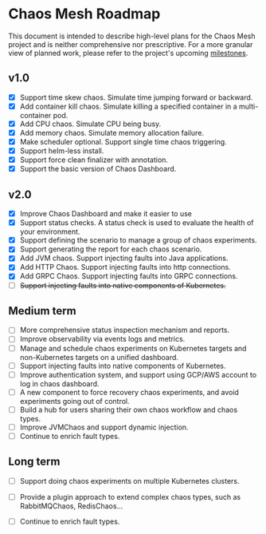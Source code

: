 # Chaos Mesh Roadmap

This document is intended to describe high-level plans for the Chaos Mesh project and is neither comprehensive nor prescriptive. For a more granular view of planned work, please refer to the project's upcoming [milestones](https://github.com/chaos-mesh/chaos-mesh/milestones).

## v1.0

- [x] Support time skew chaos. Simulate time jumping forward or backward.
- [x] Add container kill chaos. Simulate killing a specified container in a multi-container pod.
- [x] Add CPU chaos. Simulate CPU being busy.
- [x] Add memory chaos. Simulate memory allocation failure.
- [x] Make scheduler optional. Support single time chaos triggering.
- [x] Support helm-less install.
- [x] Support force clean finalizer with annotation.
- [x] Support the basic version of Chaos Dashboard.

## v2.0

- [x] Improve Chaos Dashboard and make it easier to use
- [x] Support status checks. A status check is used to evaluate the health of your environment.
- [x] Support defining the scenario to manage a group of chaos experiments.
- [x] Support generating the report for each chaos scenario.
- [x] Add JVM chaos. Support injecting faults into Java applications.
- [x] Add HTTP Chaos. Support injecting faults into http connections.
- [x] Add GRPC Chaos. Support injecting faults into GRPC connections.
- [ ] ~~Support injecting faults into native components of Kubernetes.~~

## Medium term

- [ ] More comprehensive status inspection mechanism and reports.
- [ ] Improve observability via events logs and metrics.
- [ ] Manage and schedule chaos experiments on Kubernetes targets and non-Kubernetes targets on a unified dashboard.
- [ ] Support injecting faults into native components of Kubernetes.
- [ ] Improve authentication system, and support using GCP/AWS account to log in chaos dashboard.
- [ ] A new component to force recovery chaos experiments, and avoid experiments going out of control.
- [ ] Build a hub for users sharing their own chaos workflow and chaos types.
- [ ] Improve JVMChaos and support dynamic injection.
- [ ] Continue to enrich fault types.

## Long term

- [ ] Support doing chaos experiments on multiple Kubernetes clusters.
- [ ] Provide a plugin approach to extend complex chaos types, such as RabbitMQChaos, RedisChaos...
- [ ] Continue to enrich fault types.

